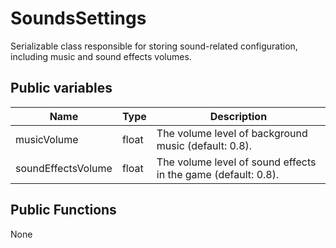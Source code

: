 # SoundsSettings
Serializable class responsible for storing sound-related configuration, including music and sound effects volumes.

## Public variables
| Name               | Type  | Description                                                   |
|--------------------|-------|---------------------------------------------------------------|
| musicVolume        | float | The volume level of background music (default: 0.8).          |
| soundEffectsVolume | float | The volume level of sound effects in the game (default: 0.8). |

## Public Functions
None